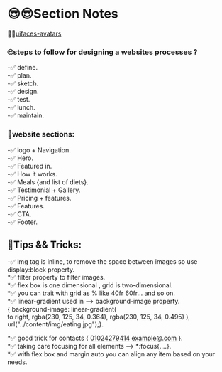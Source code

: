 # 😎😎Section Notes

🐳🐳[uifaces-avatars](https://www.uifaces.co/browse-avatars/)

### 🙄steps to follow for designing a websites processes ?

-✅ define.<br/>
-✅ plan.<br/>
-✅ sketch.<br/>
-✅ design.<br/>
-✅ test.<br/>
-✅ lunch.<br/>
-✅ maintain.<br/>

### 🕎website sections:

-✅ logo + Navigation.<br/>
-✅ Hero.<br/>
-✅ Featured in.<br/>
-✅ How it works.<br/>
-✅ Meals {and list of diets}.<br/>
-✅ Testimonial + Gallery.<br/>
-✅ Pricing + features.<br/>
-✅ Features.<br/>
-✅ CTA.<br/>
-✅ Footer.<br/>

## 🚫Tips && Tricks:

-✅ img tag is inline, to remove the space between images so use display:block property.
<br/>
*✅ filter property to filter images.<br/>
*✅ flex box is one dimensional , grid is two-dimensional.<br/>
*✅ you can trait with grid as % like 40fr 60fr... and so on.<br/>
*✅ linear-gradient used in --> background-image property.<br/>
{ background-image: linear-gradient(<br/>
to right,
rgba(230, 125, 34, 0.364),
rgba(230, 125, 34, 0.495)
),
url("../content/img/eating.jpg");}.<br/>

*✅ good trick for contacts
{ <a href="tel:01024279414">01024279414</a>
<a href="mailto:example@.com">example@.com</a>
}.<br/>
*✅ taking care focusing for all elements --> \*:focus{....}.<br/>
\*✅ with flex box and margin auto you can align any item based on your needs.<br/>
